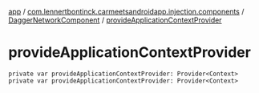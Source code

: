 [app](../../index.md) / [com.lennertbontinck.carmeetsandroidapp.injection.components](../index.md) / [DaggerNetworkComponent](index.md) / [provideApplicationContextProvider](./provide-application-context-provider.md)

# provideApplicationContextProvider

`private var provideApplicationContextProvider: Provider<Context>`
`private var provideApplicationContextProvider: Provider<Context>`